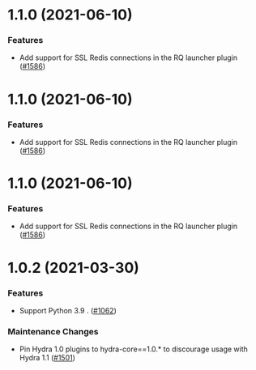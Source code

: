 1.1.0 (2021-06-10)
==================

### Features

- Add support for SSL Redis connections in the RQ launcher plugin ([#1586](https://github.com/facebookresearch/hydra/issues/1586))


1.1.0 (2021-06-10)
==================

### Features

- Add support for SSL Redis connections in the RQ launcher plugin ([#1586](https://github.com/facebookresearch/hydra/issues/1586))


1.1.0 (2021-06-10)
==================

### Features

- Add support for SSL Redis connections in the RQ launcher plugin ([#1586](https://github.com/facebookresearch/hydra/issues/1586))


1.0.2 (2021-03-30)
==================

### Features

- Support Python 3.9 . ([#1062](https://github.com/facebookresearch/hydra/issues/1062))

### Maintenance Changes

- Pin Hydra 1.0 plugins to hydra-core==1.0.* to discourage usage with Hydra 1.1 ([#1501](https://github.com/facebookresearch/hydra/issues/1501))
